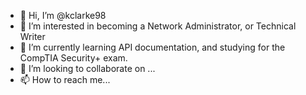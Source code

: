 - 👋 Hi, I’m @kclarke98
- 👀 I’m interested in becoming a Network Administrator, or Technical Writer
- 🌱 I’m currently learning API documentation, and studying for the CompTIA Security+ exam.
- 💞️ I’m looking to collaborate on ...
- 📫 How to reach me...

<!---
kclarke98/kclarke98 is a ✨ special ✨ repository because its `README.md` (this file) appears on your GitHub profile.
You can click the Preview link to take a look at your changes.
--->
